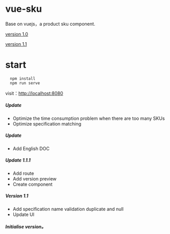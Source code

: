 # vue-sku
Base on vuejs，a product sku component.

[version 1.0](http://www.opnnn.com/sku2?version=git)

[version 1.1](http://www.opnnn.com/sku2/index2?version=git)

# start
```
  npm install
  npm run serve
```
visit：[http://localhost:8080](http://www.opnnn.com/sku2/index2?version=git)

##### Update
* Optimize the time consumption problem when there are too many SKUs
* Optimize specification matching

##### Update
* Add English DOC

##### Update 1.1.1

* Add route
* Add version preview
* Create component

##### Version 1.1
* Add specification name validation duplicate and null
* Update UI

#####  Initialise version。
